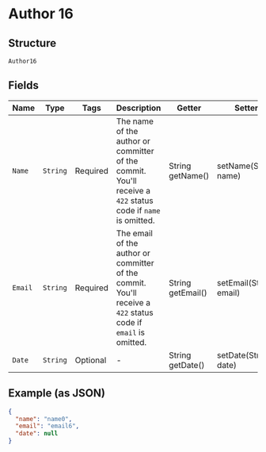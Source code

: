 
# Author 16

## Structure

`Author16`

## Fields

| Name | Type | Tags | Description | Getter | Setter |
|  --- | --- | --- | --- | --- | --- |
| `Name` | `String` | Required | The name of the author or committer of the commit. You'll receive a `422` status code if `name` is omitted. | String getName() | setName(String name) |
| `Email` | `String` | Required | The email of the author or committer of the commit. You'll receive a `422` status code if `email` is omitted. | String getEmail() | setEmail(String email) |
| `Date` | `String` | Optional | - | String getDate() | setDate(String date) |

## Example (as JSON)

```json
{
  "name": "name0",
  "email": "email6",
  "date": null
}
```

